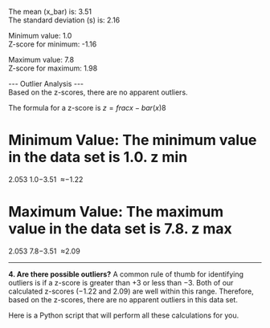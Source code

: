 The mean (x_bar) is: 3.51  
The standard deviation (s) is: 2.16

Minimum value: 1.0  
Z-score for minimum: -1.16

Maximum value: 7.8  
Z-score for maximum: 1.98

--- Outlier Analysis ---  
Based on the z-scores, there are no apparent outliers.

The formula for a z-score is $z=frac{x−bar(x)}{8}$

Minimum Value: The minimum value in the data set is 1.0.
z 
min
​
 = 
2.053
1.0−3.51
​
 ≈−1.22

Maximum Value: The maximum value in the data set is 7.8.
z 
max
​
 = 
2.053
7.8−3.51
​
 ≈2.09

---
**4. Are there possible outliers?**
A common rule of thumb for identifying outliers is if a z-score is greater than +3 or less than −3. Both of our calculated z-scores (−1.22 and 2.09) are well within this range. Therefore, based on the z-scores, there are no apparent outliers in this data set.

Here is a Python script that will perform all these calculations for you.
